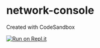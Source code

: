 # network-console
Created with CodeSandbox 

[![Run on Repl.it](https://replit.com/badge/github/lendarycryst4/network-console.git)](https://replit.com/new/github/lendarycryst4/network-console.git)
